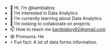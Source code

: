 - 👋 Hi, I’m @kambiaboy
- 👀 I’m interested in Data Analytics
- 🌱 I’m currently learning about Data Analytics
- 💞️ I’m looking to collaborate on projects
- 📫 How to reach me kambiaboy92@gmail.com
- 😄 Pronouns: He
- ⚡ Fun fact: A lot of data forms information.

<!---
kambiaboy/kambiaboy is a ✨ special ✨ repository because its `README.md` (this file) appears on your GitHub profile.
You can click the Preview link to take a look at your changes.
--->
